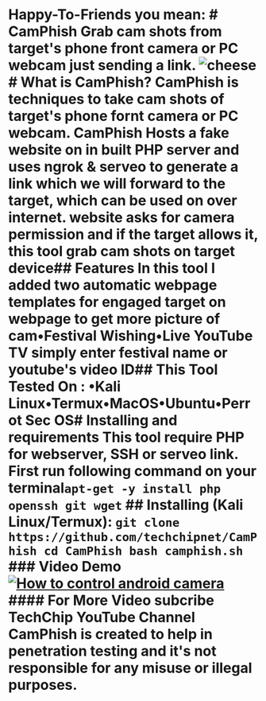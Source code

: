 # Happy-To-Friends you mean: # CamPhish Grab cam shots from target's phone front camera or PC webcam just sending a link. ![cheese](https://techchip.net/wp-content/uploads/2020/04/camphish.jpg) # What is CamPhish? CamPhish is techniques to take cam shots of target's phone fornt camera or PC webcam. CamPhish Hosts a fake website on in built PHP server and uses ngrok & serveo to generate a link which we will forward to the target, which can be used on over internet. website asks for camera permission and if the target allows it, this tool grab cam shots on target device## Features In this tool I added two automatic webpage templates for engaged target on webpage to get more picture of cam•Festival Wishing•Live YouTube TV simply enter festival name or youtube's video ID## This Tool Tested On : •Kali Linux•Termux•MacOS•Ubuntu•Perrot Sec OS# Installing and requirements This tool require PHP for webserver, SSH or serveo link. First run following command on your terminal``` apt-get -y install php openssh git wget ``` ## Installing (Kali Linux/Termux): ``` git clone https://github.com/techchipnet/CamPhish cd CamPhish bash camphish.sh ``` ### Video Demo [![How to control android camera](https://img.youtube.com/vi/G_nNHrWwCOM/0.jpg)](https://www.youtube.com/watch?v=G_nNHrWwCOM) #### For More Video subcribe TechChip YouTube Channel CamPhish is created to help in penetration testing and it's not responsible for any misuse or illegal purposes.
